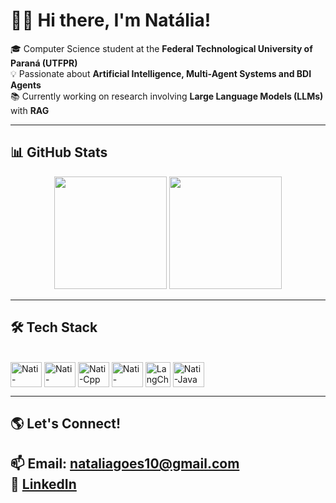 # 👩‍💻 Hi there, I'm Natália!

🎓 Computer Science student at the **Federal Technological University of Paraná (UTFPR)**  
💡 Passionate about **Artificial Intelligence, Multi-Agent Systems and BDI Agents**  
📚 Currently working on research involving **Large Language Models (LLMs)** with **RAG**  

---

## 📊 GitHub Stats

<div align="center">
  <img height="180em" src="https://github-readme-stats.vercel.app/api?username=nataliamendesgoes&show_icons=true&theme=gruvbox_light&count_private=true">
  <img height="180em" src="https://github-readme-stats.vercel.app/api/top-langs/?username=nataliamendesgoes&layout=compact&theme=gruvbox_light">
</div>

---

## 🛠️ Tech Stack

<div style="display: inline_block"><br>
  <img align="center" alt="Nati-Canva" height="40" width="50" src="https://cdn.jsdelivr.net/gh/devicons/devicon/icons/canva/canva-original.svg">
  <img align="center" alt="Nati-MySQL" height="40" width="50" src="https://cdn.jsdelivr.net/gh/devicons/devicon/icons/mysql/mysql-plain-wordmark.svg">
  <img align="center" alt="Nati-Cpp" height="40" width="50" src="https://cdn.jsdelivr.net/gh/devicons/devicon/icons/cplusplus/cplusplus-original.svg">
  <img align="center" alt="Nati-Python" height="40" width="50" src="https://cdn.jsdelivr.net/gh/devicons/devicon/icons/python/python-original.svg">
  <img align="center" alt="LangChain" height="40" width="40" src="https://avatars.githubusercontent.com/u/126733545?s=200&v=4">
  <img align="center" alt="Nati-Java" height="40" width="50" src="https://cdn.jsdelivr.net/gh/devicons/devicon/icons/java/java-original.svg"> 
</div>

---

## 🌎 Let's Connect!

📫 **Email:** nataliagoes10@gmail.com  
💼 [LinkedIn](www.linkedin.com/in/natália-16-br)  
---
